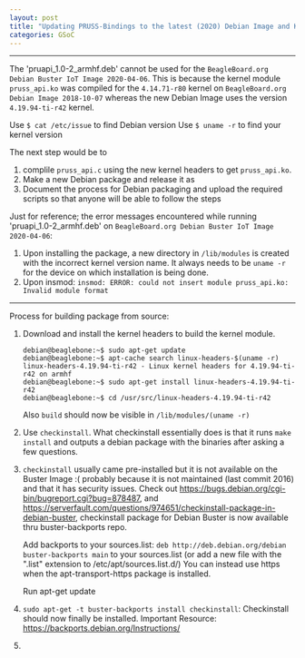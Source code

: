 ```yaml
---
layout: post
title: "Updating PRUSS-Bindings to the latest (2020) Debian Image and Kernel"
categories: GSoC
---
```

---------

The 'pruapi_1.0-2_armhf.deb' cannot be used for the `BeagleBoard.org Debian Buster IoT Image 2020-04-06`. This is because the kernel module `pruss_api.ko` was compiled for the `4.14.71-r80` kernel on `BeagleBoard.org Debian Image 2018-10-07` whereas the new Debian Image uses the version `4.19.94-ti-r42` kernel.

Use `$ cat /etc/issue` to find Debian version
Use `$ uname -r` to find your kernel version

The next step would be to 
1. complile `pruss_api.c` using the new kernel headers to get `pruss_api.ko`.
2. Make a new Debian package and release it as 
3. Document the process for Debian packaging and upload the required scripts so that anyone will be able to follow the steps

Just for reference; the error messages encountered while running 'pruapi_1.0-2_armhf.deb' on `BeagleBoard.org Debian Buster IoT Image 2020-04-06`: 
1. Upon installing the package, a new directory in `/lib/modules` is created with the incorrect kernel version name. It always needs to be `uname -r` for the device on which installation is being done.
2. Upon insmod: `insmod: ERROR: could not insert module pruss_api.ko: Invalid module format`

---

Process for building package from source: 
1. Download and install the kernel headers to build the kernel module. 
   ```
   debian@beaglebone:~$ sudo apt-get update
   debian@beaglebone:~$ apt-cache search linux-headers-$(uname -r)
   linux-headers-4.19.94-ti-r42 - Linux kernel headers for 4.19.94-ti-r42 on armhf
   debian@beaglebone:~$ sudo apt-get install linux-headers-4.19.94-ti-r42
   debian@beaglebone:~$ cd /usr/src/linux-headers-4.19.94-ti-r42
   ```
   Also `build` should now be visible in `/lib/modules/(uname -r)`
   
2. Use `checkinstall`. What checkinstall essentially does is that it runs `make install` and outputs a debian package with the binaries after asking a few questions. 

3. `checkinstall` usually came pre-installed but it is not available on the Buster Image :( probably because it is not maintained (last commit 2016) and that it has security issues.
   Check out https://bugs.debian.org/cgi-bin/bugreport.cgi?bug=878487, and https://serverfault.com/questions/974651/checkinstall-package-in-debian-buster, checkinstall package for Debian Buster is now available thru buster-backports repo.
   
   Add backports to your sources.list:
   `deb http://deb.debian.org/debian buster-backports main`
   to your sources.list (or add a new file with the ".list" extension to /etc/apt/sources.list.d/) You can instead use https    when the apt-transport-https package is installed.

   Run apt-get update
   
4. `sudo apt-get -t buster-backports install checkinstall`: Checkinstall should now finally be installed.
   Important Resource: https://backports.debian.org/Instructions/
   
5. 
